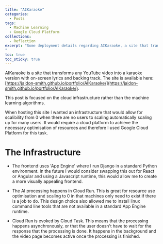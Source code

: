 ```yaml
---
title: "AIKaraoke"
categories:
  - Posts
tags:
  - Machine Learning
  - Google Cloud Platform
collections:
  - Reflection
excerpt: "Some deployment details regarding AIKaraoke, a site that transforms any YouTube video into a karaoke version with on-screen lyrics and backing track.
"
toc: true
toc_sticky: true
---
```


AIKaraoke is a site that transforms any YouTube video into a karaoke version with on-screen lyrics and backing track.
The site is available here: [https://jaidon-smith.github.io/portfolio/AIKaraoke/](https://jaidon-smith.github.io/portfolio/AIKaraoke/).

This post is focused on the cloud infrastructure rather than the machine learning algorithms. 

When hosting this site I wanted an infrastructure that would allow for scalibility from 0 when there are no users to scaling automatically scaling up for many users. It would require a cloud platform to achieve the necessary optimisation of resources and therefore I used Google Cloud Platform for this task.

# The Infrastructure

* The frontend uses 'App Engine' where I run Django in a standard Python environment. In the future I would consider swapping this out for React or Angular and using a Javascript runtime, this would allow me to create a more visually appealing frontend.

* The AI processing happens in Cloud Run. This is great for resource use optimisation and scaling to 0 in that machines only need to exist if there is a job to do. This design choice also allowed me to install linux command line tools that are not available in a standard App Engine runtime.

* Cloud Run is evoked by Cloud Task. This means that the processing happens asynchronously, or that the user doesn't have to wait for the response that the processing is done. It happens in the background and the video page becomes active once the processing is finished.

